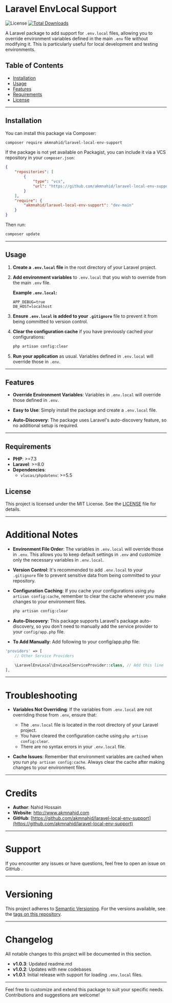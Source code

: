 # Laravel EnvLocal Support

![License](https://img.shields.io/github/license/akmnahid/laravel-local-env-support)
[![Total Downloads](https://poser.pugx.org/akmnahid/laravel-local-env-support/downloads)](https://packagist.org/packages/akmnahid/laravel-local-env-support)


A Laravel package to add support for `.env.local` files, allowing you to override environment variables defined in the main `.env` file without modifying it. This is particularly useful for local development and testing environments.



## Table of Contents

- [Installation](#installation)
- [Usage](#usage)
- [Features](#features)
- [Requirements](#requirements)
- [License](#license)

---

## Installation

You can install this package via Composer:

```bash
composer require akmnahid/laravel-local-env-support
```

If the package is not yet available on Packagist, you can include it via a VCS repository in your `composer.json`:

```json
{
    "repositories": [
        {
            "type": "vcs",
            "url": "https://github.com/akmnahid/laravel-local-env-support"
        }
    ],
    "require": {
        "akmnahid/laravel-local-env-support": "dev-main"
    }
}
```

Then run:

```bash
composer update
```

---

## Usage

1. **Create a `.env.local` file** in the root directory of your Laravel project.

2. **Add environment variables** to `.env.local` that you wish to override from the main `.env` file.

   **Example `.env.local`:**

   ```dotenv
   APP_DEBUG=true
   DB_HOST=localhost
   ```

3. **Ensure `.env.local` is added to your `.gitignore`** file to prevent it from being committed to version control.

4. **Clear the configuration cache** if you have previously cached your configurations:

   ```bash
   php artisan config:clear
   ```

5. **Run your application** as usual. Variables defined in `.env.local` will override those in `.env`.

---

## Features

- **Override Environment Variables**: Variables in `.env.local` will override those defined in `.env`.

- **Easy to Use**: Simply install the package and create a `.env.local` file.

- **Auto-Discovery**: The package uses Laravel's auto-discovery feature, so no additional setup is required.

---

## Requirements

- **PHP**: >=7.3
- **Laravel**: >=8.0
- **Dependencies**:
    - `vlucas/phpdotenv`: >=5.5



## License

This project is licensed under the MIT License. See the [LICENSE](LICENSE) file for details.

---

# Additional Notes

- **Environment File Order**: The variables in `.env.local` will override those in `.env`. This allows you to keep default settings in `.env` and customize only the necessary variables in `.env.local`.

- **Version Control**: It's recommended to add `.env.local` to your `.gitignore` file to prevent sensitive data from being committed to your repository.

- **Configuration Caching**: If you cache your configurations using `php artisan config:cache`, remember to clear the cache whenever you make changes to your environment files.

  ```bash
  php artisan config:clear
  ```

- **Auto-Discovery**: This package supports Laravel's package auto-discovery, so you don't need to manually add the service provider to your `config/app.php` file.
- **To Add Manually**: Add following to your config/app.php file:
```php
'providers' => [
    // Other Service Providers

    \LaravelEnvLocal\EnvLocalServiceProvider::class, // Add this line
],

```
---

# Troubleshooting

- **Variables Not Overriding**: If the variables from `.env.local` are not overriding those from `.env`, ensure that:

    - The `.env.local` file is located in the root directory of your Laravel project.
    - You have cleared the configuration cache using `php artisan config:clear`.
    - There are no syntax errors in your `.env.local` file.

- **Cache Issues**: Remember that environment variables are cached when you run `php artisan config:cache`. Always clear the cache after making changes to your environment files.

---

# Credits

- **Author**: Nahid Hossain
- **Website**: http://www.akmnahid.com
- **GitHub**: [https://github.com/akmnahid/laravel-local-env-support](https://github.com/akmnahid/laravel-local-env-support)

---

# Support

If you encounter any issues or have questions, feel free to open an issue on GitHub .

---

# Versioning

This project adheres to [Semantic Versioning](https://semver.org/). For the versions available, see the [tags on this repository](https://github.com/akmnahid/laravel-local-env-support/tags).

---

# Changelog

All notable changes to this project will be documented in this section.

- **v1.0.3**: Updated readme.md
- **v1.0.2**: Updates with new codebases
- **v1.0.1**: Initial release with support for loading `.env.local` files.


---




Feel free to customize and extend this package to suit your specific needs. Contributions and suggestions are welcome!
